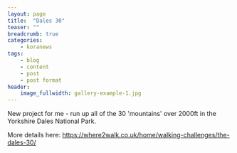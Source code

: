 ```yaml
---
layout: page
title:  "Dales 30"
teaser: ""
breadcrumb: true
categories:
    - koranews
tags:
    - blog
    - content
    - post
    - post format
header:
    image_fullwidth: gallery-example-1.jpg
---
```

New project for me - run up all of the 30 'mountains' over 2000ft in the Yorkshire Dales National Park.

More details here: <https://where2walk.co.uk/home/walking-challenges/the-dales-30/>
